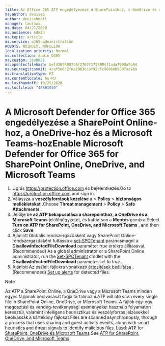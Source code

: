 ```yaml
---
title: Az Office 365 ATP engedélyezése a SharePointhoz, a OneDrive és a Microsoft Teams alkalmazáshoz
ms.author: deniseb
author: denisebmsft
manager: laurawi
ms.date: 04/21/2020
ms.audience: Admin
ms.topic: article
ms.service: o365-administration
ROBOTS: NOINDEX, NOFOLLOW
localization_priority: Normal
ms.collection: Admin_O365
ms.custom: 3100021
ms.openlocfilehash: bef43656097c6f27677172899df1ada7900a9b64
ms.sourcegitcommit: 4caf5e6c2fee2903ccaf92cfc9006eb580faa7ba
ms.translationtype: MT
ms.contentlocale: hu-HU
ms.lasthandoff: 10/29/2020
ms.locfileid: "48801050"
---
```

# <a name="enable-microsoft-defender-for-office-365-for-sharepoint-online-onedrive-and-microsoft-teams"></a><span data-ttu-id="59e62-102">A Microsoft Defender for Office 365 engedélyezése a SharePoint Online-hoz, a OneDrive-hoz és a Microsoft Teams-hoz</span><span class="sxs-lookup"><span data-stu-id="59e62-102">Enable Microsoft Defender for Office 365 for SharePoint Online, OneDrive, and Microsoft Teams</span></span>

1. <span data-ttu-id="59e62-103">Ugrás https://protection.office.com és bejelentkezés.</span><span class="sxs-lookup"><span data-stu-id="59e62-103">Go to https://protection.office.com and sign in.</span></span>
2. <span data-ttu-id="59e62-104">Válassza a **veszélyforrások kezelése** a  >  **Policy**  >  **biztonságos mellékleteket** .</span><span class="sxs-lookup"><span data-stu-id="59e62-104">Choose **Threat management** > **Policy** > **Safe Attachments** .</span></span>
3. <span data-ttu-id="59e62-105">Jelölje be **az ATP bekapcsolása a sharepointhoz, a OneDrive és a Microsoft Teams** jelölőnégyzetet, és kattintson a **Mentés** gombra.</span><span class="sxs-lookup"><span data-stu-id="59e62-105">Select **Turn on ATP for SharePoint, OneDrive, and Microsoft Teams** , and then click **Save** .</span></span>
4. <span data-ttu-id="59e62-106">Ajánlott Globális rendszergazdaként vagy SharePoint Online-rendszergazdaként futtassa a [set-SPOTenant](https://docs.microsoft.com/powershell/module/sharepoint-online/Set-SPOTenant?view=sharepoint-ps) parancsmagot a **DisallowInfectedFileDownload** paraméter *true* értékre állításával.</span><span class="sxs-lookup"><span data-stu-id="59e62-106">(Recommended) As a global administrator or a SharePoint Online administrator, run the [Set-SPOTenant](https://docs.microsoft.com/powershell/module/sharepoint-online/Set-SPOTenant?view=sharepoint-ps) cmdlet with the **DisallowInfectedFileDownload** parameter set to *true* .</span></span>
5. <span data-ttu-id="59e62-107">Ajánlott Az észlelt fájlokra vonatkozó [értesítések beállítása](https://docs.microsoft.com/microsoft-365/security/office-365-security/turn-on-atp-for-spo-odb-and-teams#set-up-alerts-for-detected-files) .</span><span class="sxs-lookup"><span data-stu-id="59e62-107">(Recommended) [Set up alerts](https://docs.microsoft.com/microsoft-365/security/office-365-security/turn-on-atp-for-spo-odb-and-teams#set-up-alerts-for-detected-files) for detected files.</span></span>

> [!NOTE]
> <span data-ttu-id="59e62-108">Az ATP a SharePoint Online, a OneDrive vagy a Microsoft Teams minden egyes fájljának beolvasását fogja tartalmazni.</span><span class="sxs-lookup"><span data-stu-id="59e62-108">ATP will nto scan every single file in SharePoint Online, OneDrive, or Microsoft Teams.</span></span> <span data-ttu-id="59e62-109">A fájlok egy-egy megosztási és vendég-tevékenységi eseményeket használó folyamaton keresztül, valamint intelligens heurisztikus és veszélyforrás jelzésekkel beolvassák a kártékony fájlokat.</span><span class="sxs-lookup"><span data-stu-id="59e62-109">Files are scanned asynchronously, through a process that uses sharing and guest activity events, along with smart heuristics and threat signals to identify malicious files.</span></span> <span data-ttu-id="59e62-110">Lásd: [ATP for SharePoint, OneDrive és Microsoft Teams](https://docs.microsoft.com/microsoft-365/security/office-365-security/atp-for-spo-odb-and-teams).</span><span class="sxs-lookup"><span data-stu-id="59e62-110">See [ATP for SharePoint, OneDrive, and Microsoft Teams](https://docs.microsoft.com/microsoft-365/security/office-365-security/atp-for-spo-odb-and-teams).</span></span>